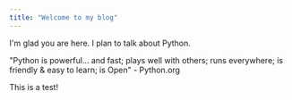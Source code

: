 ```yaml
---
title: "Welcome to my blog"
---
```


I'm glad you are here. I plan to talk about Python.

"Python is powerful... and fast;
plays well with others;
runs everywhere;
is friendly & easy to learn;
is Open" - Python.org

This is a test!

